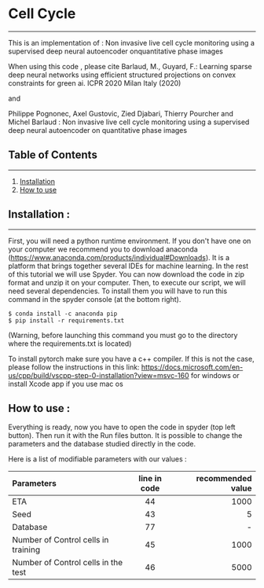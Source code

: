 # Cell Cycle
***

This is an implementation of : Non invasive live cell cycle monitoring using a supervised deep neural autoencoder onquantitative phase images
  
When using this code , please cite Barlaud, M., Guyard, F.: Learning sparse deep neural networks 
using efficient structured projections on convex constraints for green ai. ICPR 2020 Milan Italy (2020)

and 

Philippe Pognonec, Axel Gustovic, Zied Djabari, Thierry Pourcher and Michel Barlaud : Non invasive live cell cycle monitoring using a
supervised deep neural autoencoder on quantitative phase images


## Table of Contents
***
1. [Installation](#installation)
2. [How to use](#use)
  
    
## Installation : 
***

First, you will need a python runtime environment. If you don't have one on your computer we recommend you to download anaconda (https://www.anaconda.com/products/individual#Downloads). It is a platform that brings together several IDEs for machine learning. In the rest of this tutorial we will use Spyder. 
You can now download the code in zip format and unzip it on your computer.
Then, to execute our script, we will need several dependencies. To install them you will have to run this command in the spyder console (at the bottom right).
```
$ conda install -c anaconda pip
$ pip install -r requirements.txt
```

(Warning, before launching this command you must go to the directory where the requirements.txt is located)

To install pytorch make sure you have a c++ compiler. If this is not the case, please follow the instructions in this link: https://docs.microsoft.com/en-us/cpp/build/vscpp-step-0-installation?view=msvc-160 for windows or install Xcode app if you use mac os

## How to use : 

Everything is ready, now you have to open the code in spyder (top left button). 
Then run it with the Run files button. It is possible to change the parameters and the database studied directly in the code. 

Here is a list of modifiable parameters with our values : 

| Parameters | line in code | recommended value |
|:--------------|:-------------:|--------------:|
| ETA | 44 | 1000 |
| Seed | 43 | 5 |
| Database | 77 | - |
| Number of Control cells in training | 45 | 1000 |
| Number of Control cells in the test  | 46 | 5000 |
